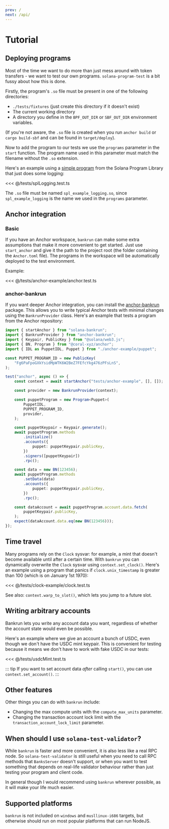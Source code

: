 ```yaml
---
prev: /
next: /api/
---
```

# Tutorial

## Deploying programs

Most of the time we want to do more than just mess around with token transfers - 
we want to test our own programs. `solana-program-test` is a bit fussy about
how this is done.

Firstly, the program's `.so` file must be present in one of the following directories:

* `./tests/fixtures` (just create this directory if it doesn't exist)
* The current working directory
* A directory you define in the `BPF_OUT_DIR` or `SBF_OUT_DIR` environment variables.

(If you're not aware, the `.so` file is created when you run `anchor build` or `cargo build-sbf`
and can be found in `target/deploy`).

Now to add the program to our tests we use the `programs` parameter in the `start` function.
The program name used in this parameter must match the filename without the `.so` extension.

Here's an example using a [simple program](https://github.com/solana-labs/solana-program-library/tree/bd216c8103cd8eb9f5f32e742973e7afb52f3b81/examples/rust/logging)
from the Solana Program Library that just does some logging:

<<< @/tests/splLogging.test.ts

The `.so` file must be named `spl_example_logging.so`, since `spl_example_logging` is
the name we used in the `programs` parameter.

## Anchor integration

### Basic

If you have an Anchor workspace, `bankrun` can make some extra assumptions that make it more
convenient to get started. Just use `start_anchor` and give it the path to the project root
(the folder containing the `Anchor.toml` file). The programs in the workspace will be automatically
deployed to the test environment.

Example:

<<< @/tests/anchor-example/anchor.test.ts

### anchor-bankrun

If you want deeper Anchor integration, you can install the [anchor-bankrun](https://www.npmjs.com/package/anchor-bankrun) package. This allows you to write typical Anchor tests with minimal changes using the `BankrunProvider`
class. Here's an example that tests a program from the Anchor repository:

```typescript
import { startAnchor } from "solana-bankrun";
import { BankrunProvider } from "anchor-bankrun";
import { Keypair, PublicKey } from "@solana/web3.js";
import { BN, Program } from "@coral-xyz/anchor";
import { IDL as PuppetIDL, Puppet } from "./anchor-example/puppet";

const PUPPET_PROGRAM_ID = new PublicKey(
	"Fg6PaFpoGXkYsidMpWTK6W2BeZ7FEfcYkg476zPFsLnS",
);

test("anchor", async () => {
	const context = await startAnchor("tests/anchor-example", [], []);

	const provider = new BankrunProvider(context);

	const puppetProgram = new Program<Puppet>(
		PuppetIDL,
		PUPPET_PROGRAM_ID,
		provider,
	);

	const puppetKeypair = Keypair.generate();
	await puppetProgram.methods
		.initialize()
		.accounts({
			puppet: puppetKeypair.publicKey,
		})
		.signers([puppetKeypair])
		.rpc();

	const data = new BN(123456);
	await puppetProgram.methods
		.setData(data)
		.accounts({
			puppet: puppetKeypair.publicKey,
		})
		.rpc();

	const dataAccount = await puppetProgram.account.data.fetch(
		puppetKeypair.publicKey,
	);
	expect(dataAccount.data.eq(new BN(123456)));
});
```

## Time travel

Many programs rely on the `Clock` sysvar: for example, a mint that doesn't become available until after
a certain time. With `bankrun` you can dynamically overwrite the `Clock` sysvar using `context.set_clock()`.
Here's an example using a program that panics if `clock.unix_timestamp` is greater than 100
(which is on January 1st 1970):

<<< @/tests/clock-example/clock.test.ts

See also: `context.warp_to_slot()`, which lets you jump to a future slot.

## Writing arbitrary accounts

Bankrun lets you write any account data you want, regardless of
whether the account state would even be possible.

Here's an example where we give an account a bunch of USDC,
even though we don't have the USDC mint keypair. This is
convenient for testing because it means we don't have to
work with fake USDC in our tests:

<<< @/tests/usdcMint.test.ts

::: tip
If you want to set account data *after* calling `start()`,
you can use `context.set_account()`.
:::

## Other features

Other things you can do with `bankrun` include:

* Changing the max compute units with the `compute_max_units` parameter.
* Changing the transaction account lock limit with the `transaction_account_lock_limit` parameter.

## When should I use `solana-test-validator`?

While `bankrun` is faster and more convenient, it is also less like a real RPC node.
So `solana-test-validator` is still useful when you need to call RPC methods that `BanksServer`
doesn't support, or when you want to test something that depends on real-life validator behaviour
rather than just testing your program and client code.

In general though I would recommend using `bankrun` wherever possible, as it will make your life
much easier.

## Supported platforms

`bankrun` is not included on `windows` and `musllinux-i686` targets, but otherwise
should run on most popular platforms that can run NodeJS.

